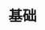---
title: 基础
icon: basis
dir:
  order: 1
  collapsible: false
index: false
article: false
timeline: false
---